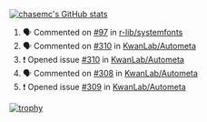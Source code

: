 [![chasemc's GitHub stats](https://github-readme-stats.vercel.app/api?username=chasemc)](https://github.com/anuraghazra/github-readme-stats)


<!--START_SECTION:activity-->
1. 🗣 Commented on [#97](https://github.com/r-lib/systemfonts/issues/97) in [r-lib/systemfonts](https://github.com/r-lib/systemfonts)
2. 🗣 Commented on [#310](https://github.com/KwanLab/Autometa/issues/310) in [KwanLab/Autometa](https://github.com/KwanLab/Autometa)
3. ❗️ Opened issue [#310](https://github.com/KwanLab/Autometa/issues/310) in [KwanLab/Autometa](https://github.com/KwanLab/Autometa)
4. 🗣 Commented on [#308](https://github.com/KwanLab/Autometa/issues/308) in [KwanLab/Autometa](https://github.com/KwanLab/Autometa)
5. ❗️ Opened issue [#309](https://github.com/KwanLab/Autometa/issues/309) in [KwanLab/Autometa](https://github.com/KwanLab/Autometa)
<!--END_SECTION:activity-->
[![trophy](https://github-profile-trophy.vercel.app/?username=chasemc)](https://github.com/ryo-ma/github-profile-trophy)

